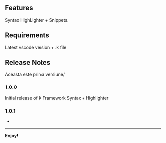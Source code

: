 ## Features

Syntax HighLighter + Snippets.

## Requirements

Latest vscode version + .k file

## Release Notes

Aceasta este prima versiune/

### 1.0.0

Initial release of K Framework Syntax + Highlighter

### 1.0.1

-

-----------------------------------------------------------------------------------------------------------

**Enjoy!**
